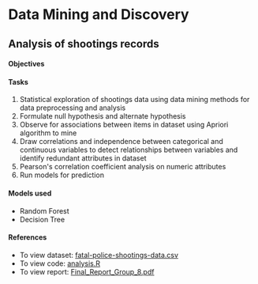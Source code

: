 # Data Mining and Discovery

## Analysis of shootings records

#### Objectives

#### Tasks
1. Statistical exploration of shootings data using data mining methods for data preprocessing and analysis
2. Formulate null hypothesis and alternate hypothesis
3. Observe for associations between items in dataset using Apriori algorithm to mine
4. Draw correlations and independence between categorical and continuous variables to detect relationships between variables and identify redundant attributes in dataset
5. Pearson's correlation coefficient analysis on numeric attributes
6. Run models for prediction


#### Models used
- Random Forest
- Decision Tree

#### References
- To view dataset: [fatal-police-shootings-data.csv](https://github.com/kai-shuen-neo/dm-ShootingsRecords/blob/main/fatal-police-shootings-data.csv)
- To view code: [analysis.R](https://github.com/kai-shuen-neo/dm-ShootingsRecords/blob/main/analysis.R)
- To view report: [Final_Report_Group_8.pdf](https://github.com/kai-shuen-neo/dm-ShootingsRecords/blob/main/Final_Report_Group_8.pdf)

